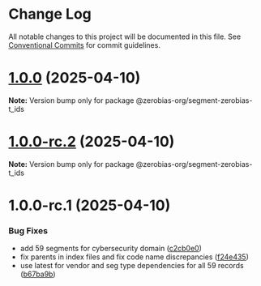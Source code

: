 # Change Log

All notable changes to this project will be documented in this file.
See [Conventional Commits](https://conventionalcommits.org) for commit guidelines.

# [1.0.0](https://github.com/zerobias-org/segment/compare/@zerobias-org/segment-zerobias-t_ids@1.0.0-rc.2...@zerobias-org/segment-zerobias-t_ids@1.0.0) (2025-04-10)

**Note:** Version bump only for package @zerobias-org/segment-zerobias-t_ids





# [1.0.0-rc.2](https://github.com/zerobias-org/segment/compare/@zerobias-org/segment-zerobias-t_ids@1.0.0-rc.1...@zerobias-org/segment-zerobias-t_ids@1.0.0-rc.2) (2025-04-10)

**Note:** Version bump only for package @zerobias-org/segment-zerobias-t_ids





# 1.0.0-rc.1 (2025-04-10)


### Bug Fixes

* add 59 segments for cybersecurity domain ([c2cb0e0](https://github.com/zerobias-org/segment/commit/c2cb0e0c1f1eabb51d7f5a6ae6db98c1516fcdbe))
* fix parents in index files and fix code name discrepancies ([f24e435](https://github.com/zerobias-org/segment/commit/f24e4352453caaa05074cc6bb66ee8ed21a4f11d))
* use latest for vendor and seg type dependencies for all 59 records ([b67ba9b](https://github.com/zerobias-org/segment/commit/b67ba9bed7a90fad3b084161ebc603b5b35214b8))
